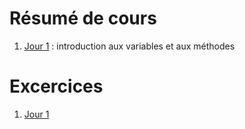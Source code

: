 # Résumé de cours
1) [Jour 1](https://github.com/gaeVG/js-digitous/blob/main/j-one-variables-et-methodes.md) : introduction aux variables et aux méthodes

# Excercices
1) [Jour 1](https://github.com/gaeVG/js-digitous/blob/main/j-one.js)
